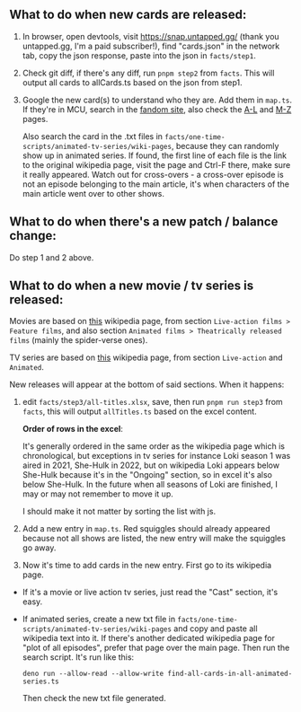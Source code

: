 ## What to do when new cards are released:

1. In browser, open devtools, visit https://snap.untapped.gg/ (thank you untapped.gg, I'm a paid subscriber!), find "cards.json" in the network tab, copy the json response, paste into the json in `facts/step1`.

1. Check git diff, if there's any diff, run `pnpm step2` from `facts`. This will output all cards to allCards.ts based on the json from step1.

1. Google the new card(s) to understand who they are. Add them in `map.ts`. If they're in MCU, search in the [fandom site](https://marvelcinematicuniverse.fandom.com), also check the [A-L](https://en.wikipedia.org/wiki/Characters_of_the_Marvel_Cinematic_Universe:_A%E2%80%93L) and [M-Z](https://en.wikipedia.org/wiki/Characters_of_the_Marvel_Cinematic_Universe:_M%E2%80%93Z) pages.

   Also search the card in the .txt files in `facts/one-time-scripts/animated-tv-series/wiki-pages`, because they can randomly show up in animated series. If found, the first line of each file is the link to the original wikipedia page, visit the page and Ctrl-F there, make sure it really appeared. Watch out for cross-overs - a cross-over episode is not an episode belonging to the main article, it's when characters of the main article went over to other shows.

## What to do when there's a new patch / balance change:

Do step 1 and 2 above.

## What to do when a new movie / tv series is released:

Movies are based on [this](https://en.wikipedia.org/wiki/List_of_films_based_on_Marvel_Comics_publications#Theatrically_released_films) wikipedia page, from section `Live-action films > Feature films`, and also section `Animated films > Theatrically released films` (mainly the spider-verse ones).

TV series are based on [this](https://en.wikipedia.org/wiki/List_of_television_series_based_on_Marvel_Comics_publications#Animated) wikipedia page, from section `Live-action` and `Animated`.

New releases will appear at the bottom of said sections. When it happens:

1. edit `facts/step3/all-titles.xlsx`, save, then run `pnpm run step3` from `facts`, this will output `allTitles.ts` based on the excel content.

   **Order of rows in the excel**:

   It's generally ordered in the same order as the wikipedia page which is chronological, but exceptions in tv series for instance Loki season 1 was aired in 2021, She-Hulk in 2022, but on wikipedia Loki appears below She-Hulk because it's in the "Ongoing" section, so in excel it's also below She-Hulk. In the future when all seasons of Loki are finished, I may or may not remember to move it up.

   I should make it not matter by sorting the list with js.

1. Add a new entry in `map.ts`. Red squiggles should already appeared because not all shows are listed, the new entry will make the squiggles go away.

1. Now it's time to add cards in the new entry. First go to its wikipedia page.

- If it's a movie or live action tv series, just read the "Cast" section, it's easy.

- If animated series, create a new txt file in `facts/one-time-scripts/animated-tv-series/wiki-pages` and copy and paste all wikipedia text into it. If there's another dedicated wikipedia page for "plot of all episodes", prefer that page over the main page. Then run the search script. It's run like this:

  ```
  deno run --allow-read --allow-write find-all-cards-in-all-animated-series.ts
  ```

  Then check the new txt file generated.
